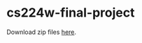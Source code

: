 # cs224w-final-project

Download zip files [here](https://www.dropbox.com/sh/449oc54l89dwu55/AACMm0x62-JBdZJ6GV_EMdkza?dl=0).
